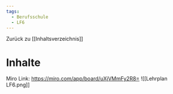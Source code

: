 ```yaml
---
tags:
  - Berufsschule
  - LF6
---
```

Zurück zu [[Inhaltsverzeichnis]]
# Inhalte
Miro Link: https://miro.com/app/board/uXjVMmFy2R8=
![[Lehrplan LF6.png]]

